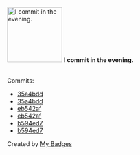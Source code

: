 <img src="https://my-badges.github.io/my-badges/evening-commits.png" alt="I commit in the evening." title="I commit in the evening." width="128">
<strong>I commit in the evening.</strong>
<br><br>

Commits:

- <a href="https://github.com/gmuloc/network-test-automation/commit/35a4bdd2d75d6ee39b89ec03c1c22269b3a579f9">35a4bdd</a>
- <a href="https://github.com/aristanetworks/anta/commit/35a4bdd2d75d6ee39b89ec03c1c22269b3a579f9">35a4bdd</a>
- <a href="https://github.com/gmuloc/network-test-automation/commit/eb542afc62ca8d3e2b19e1694addef179e59dbe5">eb542af</a>
- <a href="https://github.com/aristanetworks/anta/commit/eb542afc62ca8d3e2b19e1694addef179e59dbe5">eb542af</a>
- <a href="https://github.com/gmuloc/network-test-automation/commit/b594ed7cdcb68521bd3dae679c442363c78da123">b594ed7</a>
- <a href="https://github.com/aristanetworks/anta/commit/b594ed7cdcb68521bd3dae679c442363c78da123">b594ed7</a>


Created by <a href="https://github.com/my-badges/my-badges">My Badges</a>